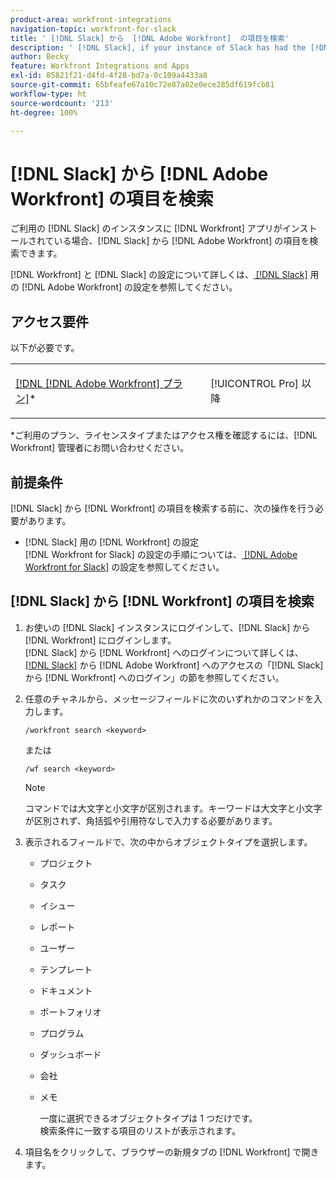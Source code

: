 ```yaml
---
product-area: workfront-integrations
navigation-topic: workfront-for-slack
title: ' [!DNL Slack] から  [!DNL Adobe Workfront]  の項目を検索'
description: ' [!DNL Slack], if your instance of Slack has had the [!DNL Workfront]  アプリがインストールされている場合、 [!DNL Adobe Workfront]  の項目を検索できます。'
author: Becky
feature: Workfront Integrations and Apps
exl-id: 85821f21-d4fd-4f28-bd7a-0c109a4433a8
source-git-commit: 65bfeafe67a10c72e87a02e0ece285df619fcb81
workflow-type: ht
source-wordcount: '213'
ht-degree: 100%

---
```


# [!DNL Slack] から [!DNL Adobe Workfront] の項目を検索

ご利用の [!DNL Slack] のインスタンスに [!DNL Workfront] アプリがインストールされている場合、[!DNL Slack] から [!DNL Adobe Workfront] の項目を検索できます。

[!DNL Workfront] と [!DNL Slack] の設定について詳しくは、[ [!DNL Slack]](../../workfront-integrations-and-apps/using-workfront-with-slack/configure-workfront-for-slack.md) 用の [!DNL Adobe Workfront] の設定を参照してください。

## アクセス要件

以下が必要です。

<table style="table-layout:auto"> 
 <col> 
 </col> 
 <col> 
 </col> 
 <tbody> 
  <tr> 
   <td role="rowheader"><a href="https://www.workfront.com/plans" target="_blank">[!DNL [!DNL Adobe Workfront] プラン]</a>*</td> 
   <td> <p>[!UICONTROL Pro] 以降</p> </td> 
  </tr> 
 </tbody> 
</table>

&#42;ご利用のプラン、ライセンスタイプまたはアクセス権を確認するには、[!DNL Workfront] 管理者にお問い合わせください。

## 前提条件

[!DNL Slack] から [!DNL Workfront] の項目を検索する前に、次の操作を行う必要があります。

* [!DNL Slack] 用の [!DNL Workfront] の設定\
   [!DNL Workfront for Slack] の設定の手順については、[ [!DNL Adobe Workfront for Slack]](../../workfront-integrations-and-apps/using-workfront-with-slack/configure-workfront-for-slack.md) の設定を参照してください。

## [!DNL Slack] から [!DNL Workfront] の項目を検索

1. お使いの [!DNL Slack] インスタンスにログインして、[!DNL Slack] から [!DNL Workfront] にログインします。\
   [!DNL Slack] から [!DNL Workfront] へのログインについて詳しくは、[ [!DNL Slack]](../../workfront-integrations-and-apps/using-workfront-with-slack/access-workfront-from-slack.md) から  [!DNL Adobe Workfront]  へのアクセスの「[!DNL Slack] から [!DNL Workfront] へのログイン」の節を参照してください。

1. 任意のチャネルから、メッセージフィールドに次のいずれかのコマンドを入力します。

   `/workfront search <keyword>`

   または

   `/wf search <keyword>`

   >[!NOTE]
   >
   >コマンドでは大文字と小文字が区別されます。キーワードは大文字と小文字が区別されず、角括弧や引用符なしで入力する必要があります。

1. 表示されるフィールドで、次の中からオブジェクトタイプを選択します。

   * プロジェクト
   * タスク
   * イシュー
   * レポート
   * ユーザー
   * テンプレート
   * ドキュメント
   * ポートフォリオ
   * プログラム
   * ダッシュボード
   * 会社
   * メモ

     一度に選択できるオブジェクトタイプは 1 つだけです。\
      検索条件に一致する項目のリストが表示されます。

1. 項目名をクリックして、ブラウザーの新規タブの [!DNL Workfront] で開きます。

